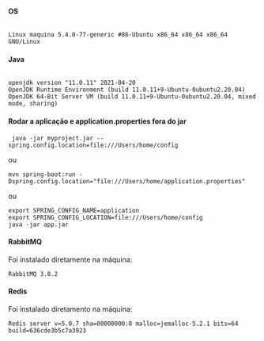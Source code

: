 #### OS

```

Linux maquina 5.4.0-77-generic #86-Ubuntu x86_64 x86_64 x86_64 GNU/Linux

```

#### Java

```

openjdk version "11.0.11" 2021-04-20
OpenJDK Runtime Environment (build 11.0.11+9-Ubuntu-0ubuntu2.20.04)
OpenJDK 64-Bit Server VM (build 11.0.11+9-Ubuntu-0ubuntu2.20.04, mixed mode, sharing)

```

#### Rodar a aplicação e application.properties fora do jar

```
 java -jar myproject.jar --spring.config.location=file:///Users/home/config

```
ou

```
mvn spring-boot:run -Dspring.config.location="file:///Users/home/application.properties"
```
ou

```
export SPRING_CONFIG_NAME=application
export SPRING_CONFIG_LOCATION=file:///Users/home/config
java -jar app.jar
```

#### RabbitMQ

Foi instalado diretamente na máquina: 

```
RabbitMQ 3.8.2
```


#### Redis

Foi instalado diretamento na máquina:

```
Redis server v=5.0.7 sha=00000000:0 malloc=jemalloc-5.2.1 bits=64 build=636cde3b5c7a3923
```


